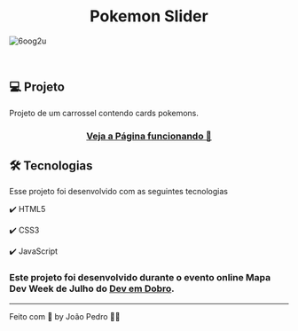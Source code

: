<h1 align="center">
  Pokemon Slider
</h1>

![6oog2u](https://user-images.githubusercontent.com/93893533/182402441-d8e6d566-8ffa-4083-8a1a-de86fb54cdb3.gif)

<br />

## 💻 Projeto

Projeto de um carrossel contendo cards pokemons.

 <h3 align="center"><a href="https://johnpetros.github.io/rocketnews/">Veja a Página funcionando 👀</a></h3>

## 🛠️ Tecnologias

Esse projeto foi desenvolvido com as seguintes tecnologias

✔️ HTML5

✔️ CSS3

✔️ JavaScript

### Este projeto foi desenvolvido durante o evento online Mapa Dev Week de Julho do <a href="https://www.youtube.com/c/DevemDobro" style="text-decoration: underline">Dev em Dobro</a>. 

---

Feito com 💜 by João Pedro 👋🏻